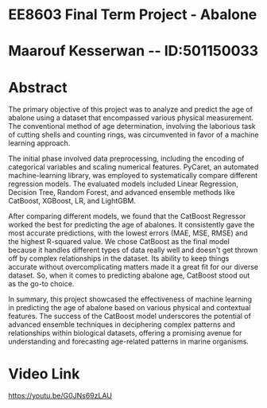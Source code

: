 
# EE8603 Final Term Project - Abalone
# Maarouf Kesserwan -- ID:501150033
# Abstract

The primary objective of this project was to analyze and predict the age of abalone using a dataset that encompassed various physical measurement. The conventional method of age determination, involving the laborious task of cutting shells and counting rings, was circumvented in favor of a machine learning approach.

The initial phase involved data preprocessing, including the encoding of categorical variables and scaling numerical features. PyCaret, an automated machine-learning library, was employed to systematically compare different regression models. The evaluated models included Linear Regression, Decision Tree, Random Forest, and advanced ensemble methods like CatBoost, XGBoost, LR, and LightGBM.

After comparing different models, we found that the CatBoost Regressor worked the best for predicting the age of abalones. It consistently gave the most accurate predictions, with the lowest errors (MAE, MSE, RMSE) and the highest R-squared value. We chose CatBoost as the final model because it handles different types of data really well and doesn't get thrown off by complex relationships in the dataset. Its ability to keep things accurate without overcomplicating matters made it a great fit for our diverse dataset. So, when it comes to predicting abalone age, CatBoost stood out as the go-to choice.

In summary, this project showcased the effectiveness of machine learning in predicting the age of abalone based on various physical and contextual features. The success of the CatBoost model underscores the potential of advanced ensemble techniques in deciphering complex patterns and relationships within biological datasets, offering a promising avenue for understanding and forecasting age-related patterns in marine organisms.
# Video Link
https://youtu.be/G0JNs69zLAU
